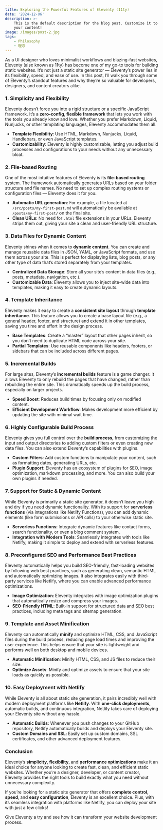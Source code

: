 ```yaml
---
title: Exploring the Powerful Features of Eleventy (11ty)
date: '2024-12-06'
description: >-
    This is the default description for the blog post. Customize it to highlight
    your content!
image: /images/post-2.jpg
tags:
    - Philosophy
    - 理念
---
```


As a UI designer who loves minimalist workflows and blazing-fast websites, Eleventy (also known as 11ty) has become one of my go-to tools for building static websites. It’s not just a static site generator — Eleventy’s power lies in its flexibility, speed, and ease of use. In this post, I’ll walk you through some of Eleventy’s standout features and why they’re so valuable for developers, designers, and content creators alike.

### 1. Simplicity and Flexibility

Eleventy doesn’t force you into a rigid structure or a specific JavaScript framework. It’s a **zero-config, flexible framework** that lets you work with the tools you already know and love. Whether you prefer Markdown, Liquid, Nunjucks, or other templating languages, Eleventy accommodates them all.

<!--more-->

- **Template Flexibility**: Use HTML, Markdown, Nunjucks, Liquid, Handlebars, or even JavaScript templates.
- **Customizability**: Eleventy is highly customizable, letting you adjust build processes and configurations to your needs without any unnecessary bloat.

### 2. File-based Routing

One of the most intuitive features of Eleventy is its **file-based routing** system. The framework automatically generates URLs based on your folder structure and file names. No need to set up complex routing systems or configuration files — Eleventy does it for you.

- **Automatic URL generation**: For example, a file located at `/src/posts/my-first-post.md` will automatically be available at `/posts/my-first-post/` on the final site.
- **Clean URLs**: No need for `.html` file extensions in your URLs. Eleventy strips them out, giving your site a clean and user-friendly URL structure.

### 3. Data Files for Dynamic Content

Eleventy shines when it comes to **dynamic content**. You can create and manage reusable data files in JSON, YAML, or JavaScript formats, and use them across your site. This is perfect for displaying lists, blog posts, or any other type of data that’s stored separately from your templates.

- **Centralized Data Storage**: Store all your site’s content in data files (e.g., posts, metadata, navigation, etc.).
- **Customizable Data**: Eleventy allows you to inject site-wide data into templates, making it easy to create dynamic layouts.

### 4. Template Inheritance

Eleventy makes it easy to create a **consistent site layout** through **template inheritance**. This feature allows you to create a base layout file (e.g., a general header, footer, and structure) and extend it in other templates, saving you time and effort in the design process.

- **Base Templates**: Create a “master” layout that other pages inherit, so you don’t need to duplicate HTML code across your site.
- **Partial Templates**: Use reusable components like headers, footers, or sidebars that can be included across different pages.

### 5. Incremental Builds

For large sites, Eleventy’s **incremental builds** feature is a game changer. It allows Eleventy to only rebuild the pages that have changed, rather than rebuilding the entire site. This dramatically speeds up the build process, especially on larger projects.

- **Speed Boost**: Reduces build times by focusing only on modified content.
- **Efficient Development Workflow**: Makes development more efficient by updating the site with minimal wait time.

### 6. Highly Configurable Build Process

Eleventy gives you full control over the **build process**, from customizing the input and output directories to adding custom filters or even creating new data files. You can also extend Eleventy’s capabilities with plugins.

- **Custom Filters**: Add custom functions to manipulate your content, such as formatting dates, generating URLs, etc.
- **Plugin Support**: Eleventy has an ecosystem of plugins for SEO, image optimization, markdown processing, and more. You can also build your own plugins if needed.

### 7. Support for Static & Dynamic Content

While Eleventy is primarily a static site generator, it doesn’t leave you high and dry if you need dynamic functionality. With its support for **serverless functions** (via integrations like Netlify Functions), you can add dynamic elements (like form submissions or API calls) to your otherwise static site.

- **Serverless Functions**: Integrate dynamic features like contact forms, search functionality, or even a blog comment system.
- **Integration with Modern Tools**: Seamlessly integrates with tools like Netlify, making it simple to deploy and extend with serverless features.

### 8. Preconfigured SEO and Performance Best Practices

Eleventy automatically helps you build SEO-friendly, fast-loading websites by following web best practices, such as generating clean, semantic HTML and automatically optimizing images. It also integrates easily with third-party services like Netlify, where you can enable advanced performance optimizations.

- **Image Optimization**: Eleventy integrates with image optimization plugins that automatically resize and compress your images.
- **SEO-Friendly HTML**: Built-in support for structured data and SEO best practices, including meta tags and sitemap generation.

### 9. Template and Asset Minification

Eleventy can automatically **minify** and optimize HTML, CSS, and JavaScript files during the build process, reducing page load times and improving the user experience. This helps ensure that your site is lightweight and performs well on both desktop and mobile devices.

- **Automatic Minification**: Minify HTML, CSS, and JS files to reduce their size.
- **Optimize Assets**: Minify and optimize assets to ensure that your site loads as quickly as possible.

### 10. Easy Deployment with Netlify

While Eleventy is all about static site generation, it pairs incredibly well with modern deployment platforms like **Netlify**. With **one-click deployments**, automatic builds, and continuous integration, Netlify takes care of deploying your Eleventy site without any hassle.

- **Automatic Builds**: Whenever you push changes to your GitHub repository, Netlify automatically builds and deploys your Eleventy site.
- **Custom Domains and SSL**: Easily set up custom domains, SSL certificates, and other advanced deployment features.

### Conclusion

Eleventy’s **simplicity**, **flexibility**, and **performance optimizations** make it an ideal choice for anyone looking to create fast, clean, and efficient static websites. Whether you’re a designer, developer, or content creator, Eleventy provides the right tools to build exactly what you need without unnecessary complexity.

If you’re looking for a static site generator that offers **complete control**, **speed**, and **easy configuration**, Eleventy is an excellent choice. Plus, with its seamless integration with platforms like Netlify, you can deploy your site with just a few clicks!

Give Eleventy a try and see how it can transform your website development process.
